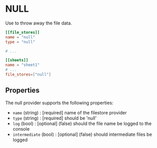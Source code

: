 # NULL

Use to throw away the file data.

```toml
[[file_stores]]
name = "null"
type = "null"

# ...

[[sheets]]
name = "sheet1"
# ...
file_stores=["null"]
```

## Properties

The null provider supports the following properties:

* `name` (string) : [required] name of the filestore provider
* `type` (string) : [required] should be 'null'
* `log` (bool) : [optional] (false) should the file name be logged to the console
* `intermediate` (bool) : [optional] (false) should intermediate files be logged